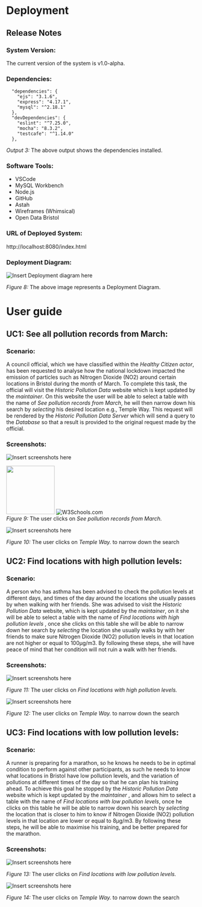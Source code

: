 # Deployment

## Release Notes

### System Version:

The current version of the system is  v1.0-alpha.

### Dependencies:
```
  "dependencies": {
    "ejs": "3.1.6",
    "express": "4.17.1",
    "mysql": "^2.18.1"
  },
  "devDependencies": {
    "eslint": "^7.25.0",
    "mocha": "8.3.2",
    "testcafe": "^1.14.0"
  },
  ```
  <figcaption><em>Output 3:</em> The above output shows the dependencies installed.</figcaption>
 
### Software Tools:

* VSCode
* MySQL Workbench
* Node.js
* GitHub
* Astah
* Wireframes (Whimsical)
* Open Data Bristol

### URL of Deployed System:

http://localhost:8080/index.html

### Deployment Diagram:

![Insert Deployment diagram here](images/deployment.png)
<figcaption><em>Figure 8: </em>The above image represents a Deployment Diagram.</figcaption>

# User guide

## UC1: See all pollution records from March:

### Scenario:

A council official, which we have classified within the *Healthy Citizen actor*, has been requested to analyse how the national lockdown impacted the emission of particles such as Nitrogen Dioxide (NO2) around certain locations in Bristol during the month of March. To complete this task, the official will visit the *Historic Pollution Data* website which is kept updated by the *maintainer*. On this website the user will be able to select a table with the name of *See pollution records from March*, he will then narrow down his search by *selecting* his desired location e.g., Temple Way. This request will be rendered by the *Historic Pollution Data Server* which will send a query to the *Database* so that a result is provided to the original request made by the official. 

### Screenshots:

![Insert screenshots here](images/uc1_image1.png)

<img src="/images/deployment.png" style="width:128px;height:128px;">
<img src="https://www.w3schools.com/images/w3schools_green.jpg" alt="W3Schools.com">

<figcaption><em>Figure 9: </em>The user clicks on <i>See pollution records from March.</i></figcaption>

![Insert screenshots here](images/uc1_image2.png)
<figcaption><em>Figure 10: </em>The user clicks on <i>Temple Way.</i> to narrow down the search</figcaption>

## UC2: Find locations with high pollution levels:

### Scenario:

A person who has asthma has been advised to check the pollution levels at different days, and times of the day around the locations she usually passes by when walking with her friends. She was advised to visit the *Historic Pollution Data* website, which is kept updated by the *maintainer*, on it she will be able to select a table with the name of *Find locations with high pollution levels* , once she clicks on this table she will be able to narrow down her search by *selecting* the location she usually walks by with her friends to make sure Nitrogen Dioxide (NO2) pollution levels in that location are not higher or equal to 100µg/m3. By following these steps, she will have peace of mind that her condition will not ruin a walk with her friends. 


### Screenshots:

![Insert screenshots here](images/uc2_image1.png)
<figcaption><em>Figure 11: </em>The user clicks on <i>Find locations with high pollution levels.</i></figcaption>

![Insert screenshots here](images/uc2_image2.png)
<figcaption><em>Figure 12: </em>The user clicks on <i>Temple Way.</i> to narrow down the search</figcaption>

## UC3: Find locations with low pollution levels:

### Scenario:

A runner is preparing for a marathon, so he knows he needs to be in optimal condition to perform against other participants, as such he needs to know what locations in Bristol have low pollution levels, and the variation of pollutions at different times of the day so that he can plan his training ahead. To achieve this goal he stopped by the *Historic Pollution Data* website which is kept updated by the *maintainer* , and allows him to select a table with the name of *Find locations with low pollution levels*, once he clicks on this table he will be able to narrow down his search by *selecting* the location that is closer to him to know if Nitrogen Dioxide (NO2) pollution levels in that location are lower or equal to 8µg/m3. By following these steps, he will be able to maximise his training, and be better prepared for the marathon. 

### Screenshots:

![Insert screenshots here](images/uc3_image1.png)
<figcaption><em>Figure 13: </em>The user clicks on <i>Find locations with low pollution levels.</i></figcaption>

![Insert screenshots here](images/uc3_image2.png)
<figcaption><em>Figure 14: </em>The user clicks on <i>Temple Way.</i> to narrow down the search</figcaption>

